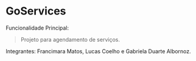 # GoServices
Funcionalidade Principal:
> Projeto para agendamento de serviços.

Integrantes:
 Francimara Matos, Lucas Coelho e Gabriela Duarte Albornoz.
